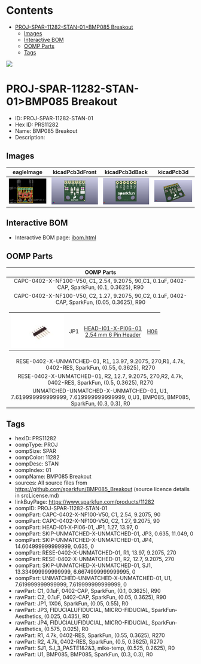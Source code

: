 



Contents
========

* [PROJ-SPAR-11282-STAN-01>BMP085 Breakout](#proj-spar-11282-stan-01bmp085-breakout)
	* [Images](#images)
	* [Interactive BOM](#interactive-bom)
	* [OOMP Parts](#oomp-parts)
	* [Tags](#tags)
  
![][im]
# PROJ-SPAR-11282-STAN-01>BMP085 Breakout

- ID: PROJ-SPAR-11282-STAN-01
- Hex ID: PRS11282
- Name: BMP085 Breakout
- Description: 

## Images
  
  

|eagleImage|kicadPcb3dFront|kicadPcb3dBack|kicadPcb3d|
| :---: | :---: | :---: | :---: |
|[![eagleImage](eagleImage_140.png)](eagleImage_600.png)|[![kicadPcb3dFront](kicadPcb3dFront_140.png)](kicadPcb3dFront_600.png)|[![kicadPcb3dBack](kicadPcb3dBack_140.png)](kicadPcb3dBack_600.png)|[![kicadPcb3d](kicadPcb3d_140.png)](kicadPcb3d_600.png)|

## Interactive BOM

- Interactive BOM page: [ibom.html](kicad/bom/ibom.html)

## OOMP Parts
  

|OOMP Parts|
| :---: |
|CAPC-0402-X-NF100-V50, C1, 2.54, 9.2075, 90,C1, 0.1uF, 0402-CAP, SparkFun, (0.1, 0.3625), R90|
|CAPC-0402-X-NF100-V50, C2, 1.27, 9.2075, 90,C2, 0.1uF, 0402-CAP, SparkFun, (0.05, 0.3625), R90|
|<table><tr><td>![HEAD-I01-X-PI06-01](https://raw.githubusercontent.com/oomlout/oomlout_OOMP_parts/main/HEAD-I01-X-PI06-01/image_140.jpg)</td><td> JP1</td><td>[HEAD-I01-X-PI06-01<br>2.54 mm 6 Pin Header](https://github.com/oomlout/oomlout_OOMP_parts/tree/main/HEAD-I01-X-PI06-01/)</td><td>[H06](https://github.com/oomlout/oomlout_OOMP_parts/tree/main/HEAD-I01-X-PI06-01/)</td></tr></table>|
|RESE-0402-X-UNMATCHED-01, R1, 13.97, 9.2075, 270,R1, 4.7k, 0402-RES, SparkFun, (0.55, 0.3625), R270|
|RESE-0402-X-UNMATCHED-01, R2, 12.7, 9.2075, 270,R2, 4.7k, 0402-RES, SparkFun, (0.5, 0.3625), R270|
|UNMATCHED-UNMATCHED-X-UNMATCHED-01, U1, 7.619999999999999, 7.619999999999999, 0,U1, BMP085, BMP085, SparkFun, (0.3, 0.3), R0|

## Tags

- hexID: PRS11282
- oompType: PROJ
- oompSize: SPAR
- oompColor: 11282
- oompDesc: STAN
- oompIndex: 01
- oompName: BMP085 Breakout
- sources: All source files from https://github.com/sparkfun/BMP085_Breakout (source licence details in srcLicense.md)
- linkBuyPage: https://www.sparkfun.com/products/11282
- oompID: PROJ-SPAR-11282-STAN-01
- oompPart: CAPC-0402-X-NF100-V50, C1, 2.54, 9.2075, 90
- oompPart: CAPC-0402-X-NF100-V50, C2, 1.27, 9.2075, 90
- oompPart: HEAD-I01-X-PI06-01, JP1, 1.27, 13.97, 0
- oompPart: SKIP-UNMATCHED-X-UNMATCHED-01, JP3, 0.635, 11.049, 0
- oompPart: SKIP-UNMATCHED-X-UNMATCHED-01, JP4, 14.604999999999999, 0.635, 0
- oompPart: RESE-0402-X-UNMATCHED-01, R1, 13.97, 9.2075, 270
- oompPart: RESE-0402-X-UNMATCHED-01, R2, 12.7, 9.2075, 270
- oompPart: SKIP-UNMATCHED-X-UNMATCHED-01, SJ1, 13.334999999999999, 6.6674999999999995, 0
- oompPart: UNMATCHED-UNMATCHED-X-UNMATCHED-01, U1, 7.619999999999999, 7.619999999999999, 0
- rawPart: C1, 0.1uF, 0402-CAP, SparkFun, (0.1, 0.3625), R90
- rawPart: C2, 0.1uF, 0402-CAP, SparkFun, (0.05, 0.3625), R90
- rawPart: JP1, 1X06, SparkFun, (0.05, 0.55), R0
- rawPart: JP3, FIDUCIALUFIDUCIAL, MICRO-FIDUCIAL, SparkFun-Aesthetics, (0.025, 0.435), R0
- rawPart: JP4, FIDUCIALUFIDUCIAL, MICRO-FIDUCIAL, SparkFun-Aesthetics, (0.575, 0.025), R0
- rawPart: R1, 4.7k, 0402-RES, SparkFun, (0.55, 0.3625), R270
- rawPart: R2, 4.7k, 0402-RES, SparkFun, (0.5, 0.3625), R270
- rawPart: SJ1, SJ_3_PASTE1&2&3, mike-temp, (0.525, 0.2625), R0
- rawPart: U1, BMP085, BMP085, SparkFun, (0.3, 0.3), R0



[im]: kicadPcb3d_450.png
